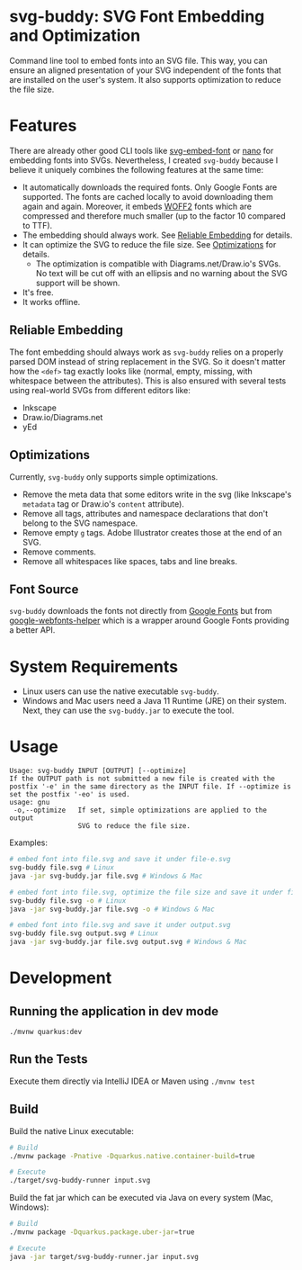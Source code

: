 # svg-buddy: SVG Font Embedding and Optimization

Command line tool to embed fonts into an SVG file. This way, you can ensure an aligned presentation of your SVG independent of the fonts that are installed on the user's system. It also supports optimization to reduce the file size.

# Features

There are already other good CLI tools like [svg-embed-font](https://github.com/BTBurke/svg-embed-font) or [nano](https://www.npmjs.com/package/nanosvg) for embedding fonts into SVGs. Nevertheless, I created `svg-buddy` because I believe it uniquely combines the following features at the same time: 

- It automatically downloads the required fonts. Only Google Fonts are supported. The fonts are cached locally to avoid downloading them again and again. Moreover, it embeds [WOFF2](https://caniuse.com/#search=woff2) fonts which are compressed and therefore much smaller (up to the factor 10 compared to TTF). 
- The embedding should always work. See [Reliable Embedding](#reliable-embedding) for details.
- It can optimize the SVG to reduce the file size. See [Optimizations](#optimizations) for details.
    - The optimization is compatible with Diagrams.net/Draw.io's SVGs. No text will be cut off with an ellipsis and no warning about the SVG support will be shown. 
- It's free.
- It works offline.

## Reliable Embedding

The font embedding should always work as `svg-buddy` relies on a properly parsed DOM instead of string replacement in the SVG. So it doesn't matter how the `<def>` tag exactly looks like (normal, empty, missing, with whitespace between the attributes). This is also ensured with several tests using real-world SVGs from different editors like:
 
 - Inkscape
 - Draw.io/Diagrams.net
 - yEd

## Optimizations

Currently, `svg-buddy` only supports simple optimizations.

- Remove the meta data that some editors write in the svg (like Inkscape's `metadata` tag or Draw.io's `content` attribute).
- Remove all tags, attributes and namespace declarations that don't belong to the SVG namespace.
- Remove empty `g` tags. Adobe Illustrator creates those at the end of an SVG.
- Remove comments.
- Remove all whitespaces like spaces, tabs and line breaks.

## Font Source

`svg-buddy` downloads the fonts not directly from [Google Fonts](https://fonts.google.com/) but from [google-webfonts-helper](https://google-webfonts-helper.herokuapp.com/) which is a wrapper around Google Fonts providing a better API.

# System Requirements

- Linux users can use the native executable `svg-buddy`.
- Windows and Mac users need a Java 11 Runtime (JRE) on their system. Next, they can use the `svg-buddy.jar` to execute the tool.

# Usage

```
Usage: svg-buddy INPUT [OUTPUT] [--optimize]
If the OUTPUT path is not submitted a new file is created with the postfix '-e' in the same directory as the INPUT file. If --optimize is set the postfix '-eo' is used.
usage: gnu
 -o,--optimize   If set, simple optimizations are applied to the output
                 SVG to reduce the file size.
```

Examples:

```bash
# embed font into file.svg and save it under file-e.svg
svg-buddy file.svg # Linux
java -jar svg-buddy.jar file.svg # Windows & Mac

# embed font into file.svg, optimize the file size and save it under file-eo.svg
svg-buddy file.svg -o # Linux
java -jar svg-buddy.jar file.svg -o # Windows & Mac

# embed font into file.svg and save it under output.svg
svg-buddy file.svg output.svg # Linux
java -jar svg-buddy.jar file.svg output.svg # Windows & Mac
```

# Development

## Running the application in dev mode

```
./mvnw quarkus:dev
```

## Run the Tests

Execute them directly via IntelliJ IDEA or Maven using `./mvnw test`

## Build

Build the native Linux executable:

```bash
# Build
./mvnw package -Pnative -Dquarkus.native.container-build=true

# Execute
./target/svg-buddy-runner input.svg
```

Build the fat jar which can be executed via Java on every system (Mac, Windows):

```bash
# Build
./mvnw package -Dquarkus.package.uber-jar=true

# Execute
java -jar target/svg-buddy-runner.jar input.svg
```
